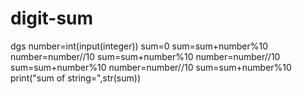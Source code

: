 # digit-sum
dgs
number=int(input(integer))
sum=0
sum=sum+number%10
number=number//10
sum=sum+number%10
number=number//10
sum=sum+number%10 
number=number//10
sum=sum+number%10
print("sum of string=",str(sum))
